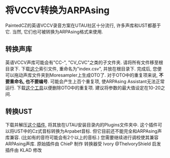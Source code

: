 # 将VCCV转换为ARPAsing

PaintedCZ的英语VCCV录音方案在UTAU社区十分流行, 许多声库和UST都基于它.  当然, 它们也可被转换为ARPAsing格式来使用.

## 转换声库

英语VCCV声库可能会有"CC-", "CV_CVC"之类的子文件夹. 请将所有文件移至根目录下.  下载[这个]()索引文件, 重命名为"index.csv", 并放在根目录下.
完成后, 您便可以拖动声库文件夹到Moresampler上生成OTO了.  对于OTO中的重复项来说, **不要重命名, 也不要编号**.  可能会产生上百个重复项, 使ARPAsing Assistant无法正常运行.  下载[这个工具]()以便删除OTO中的重复项.  建议将参数的最大值设定在10-20之间.

## 转换UST

下载并解压[这个插件](), 将其放在UTAU安装目录内的Plugins文件夹中.  这个插件可以将UST中的Cz式音标转换为Arpabet音标.  但它目前还不能完全和ARPAsing声库兼容.  (比如有的音符可能会有2个以上的音标.)  您需要继续进行调校使其兼容ARPAsing声库.
原始插件由 ChieP 制作
转换器受 Ivory @TheIvoryShield 启发
插件由 KLAD 修改
